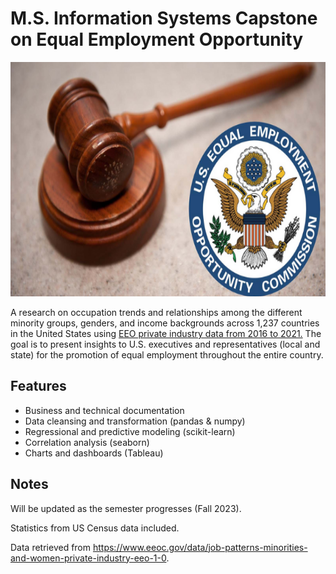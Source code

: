 # M.S. Information Systems Capstone on Equal Employment Opportunity 

<img src="Screenshots/eeoc_logo.png" width="650" height="375" />

A research on occupation trends and relationships among the different minority groups, genders, and income backgrounds across 1,237 countries 
in the United States using [EEO private industry data from 2016 to 2021.](https://www.eeoc.gov/data/job-patterns-minorities-and-women-private-industry-eeo-1-0)
The goal is to present insights to U.S. executives and representatives (local and state) for the promotion of equal employment throughout the entire country. 

## Features

- Business and technical documentation
- Data cleansing and transformation (pandas & numpy)
- Regressional and predictive modeling (scikit-learn)
- Correlation analysis (seaborn)
- Charts and dashboards (Tableau)

## Notes
Will be updated as the semester progresses (Fall 2023). 

Statistics from US Census data included.

Data retrieved from https://www.eeoc.gov/data/job-patterns-minorities-and-women-private-industry-eeo-1-0.
